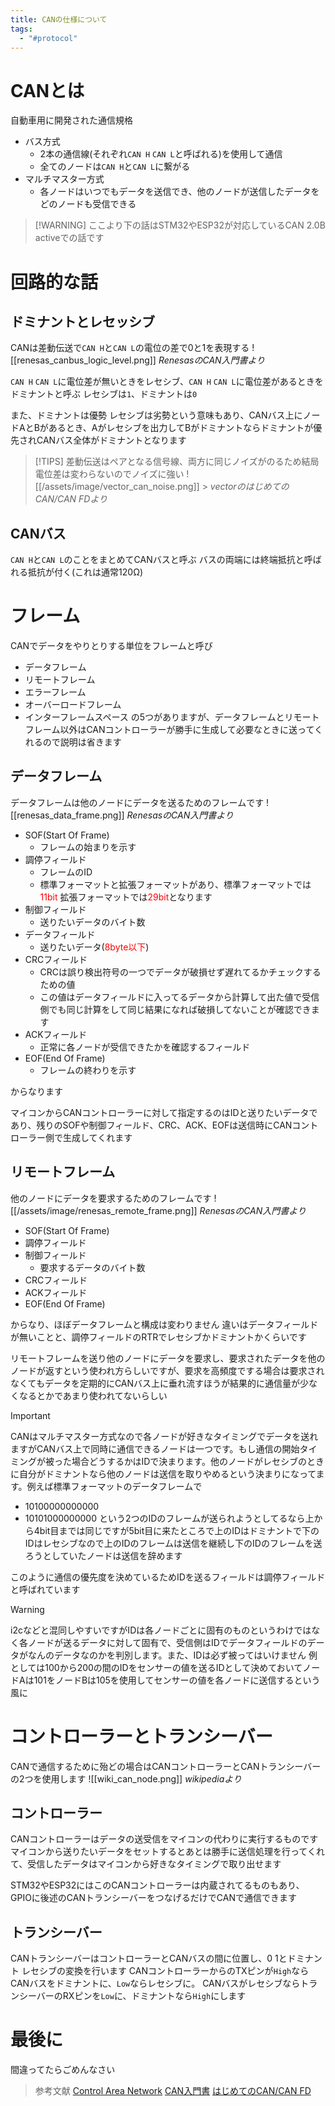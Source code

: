 ```yaml
---
title: CANの仕様について
tags:
  - "#protocol"
---
```


# CANとは

自動車用に開発された通信規格

- バス方式
  - 2本の通信線(それぞれ`CAN H` `CAN L`と呼ばれる)を使用して通信
  - 全てのノードは`CAN H`と`CAN L`に繋がる
- マルチマスター方式
  - 各ノードはいつでもデータを送信でき、他のノードが送信したデータをどのノードも受信できる

> [!WARNING] ここより下の話はSTM32やESP32が対応しているCAN 2.0B activeでの話です

# 回路的な話

## ドミナントとレセッシブ

CANは差動伝送で`CAN H`と`CAN L`の電位の差で0と1を表現する
![[renesas_canbus_logic_level.png]]
_RenesasのCAN入門書より_

`CAN H` `CAN L`に電位差が無いときをレセシブ、`CAN H` `CAN L`に電位差があるときをドミナントと呼ぶ
レセシブは`1`、ドミナントは`0`

また、ドミナントは優勢 レセシブは劣勢という意味もあり、CANバス上にノードAとBがあるとき、Aがレセシブを出力してBがドミナントならドミナントが優先されCANバス全体がドミナントとなります

> [!TIPS]
> 差動伝送はペアとなる信号線、両方に同じノイズがのるため結局電位差は変わらないのでノイズに強い
> ![[/assets/image/vector_can_noise.png]] > _vectorのはじめてのCAN/CAN FDより_

## CANバス

`CAN H`と`CAN L`のことをまとめてCANバスと呼ぶ
バスの両端には終端抵抗と呼ばれる抵抗が付く(これは通常120Ω)

# フレーム

CANでデータをやりとりする単位をフレームと呼び

- データフレーム
- リモートフレーム
- エラーフレーム
- オーバーロードフレーム
- インターフレームスペース
  の5つがありますが、データフレームとリモートフレーム以外はCANコントローラーが勝手に生成して必要なときに送ってくれるので説明は省きます

## データフレーム

データフレームは他のノードにデータを送るためのフレームです
![[renesas_data_frame.png]]
_RenesasのCAN入門書より_

- SOF(Start Of Frame)
  - フレームの始まりを示す
- 調停フィールド
  - フレームのID
  - 標準フォーマットと拡張フォーマットがあり、標準フォーマットでは<span style="color: red;">11bit</span> 拡張フォーマットでは<span style="color: red;">29bit</span>となります
- 制御フィールド
  - 送りたいデータのバイト数
- データフィールド
  - 送りたいデータ(<span style="color: red;">8byte以下</span>)
- CRCフィールド
  - CRCは誤り検出符号の一つでデータが破損せず遅れてるかチェックするための値
  - この値はデータフィールドに入ってるデータから計算して出た値で受信側でも同じ計算をして同じ結果になれば破損してないことが確認できます
- ACKフィールド
  - 正常に各ノードが受信できたかを確認するフィールド
- EOF(End Of Frame)
  - フレームの終わりを示す

からなります

マイコンからCANコントローラーに対して指定するのはIDと送りたいデータであり、残りのSOFや制御フィールド、CRC、ACK、EOFは送信時にCANコントローラー側で生成してくれます

## リモートフレーム

他のノードにデータを要求するためのフレームです
![[/assets/image/renesas_remote_frame.png]]
_RenesasのCAN入門書より_

- SOF(Start Of Frame)
- 調停フィールド
- 制御フィールド
  - 要求するデータのバイト数
- CRCフィールド
- ACKフィールド
- EOF(End Of Frame)

からなり、ほぼデータフレームと構成は変わりません
違いはデータフィールドが無いことと、調停フィールドのRTRでレセシブかドミナントかくらいです

リモートフレームを送り他のノードにデータを要求し、要求されたデータを他のノードが返すという使われ方らしいですが、要求を高頻度でする場合は要求されなくてもデータを定期的にCANバス上に垂れ流すほうが結果的に通信量が少なくなるとかであまり使われてないらしい

> [!IMPORTANT]
> CANはマルチマスター方式なので各ノードが好きなタイミングでデータを送れますがCANバス上で同時に通信できるノードは一つです。もし通信の開始タイミングが被った場合どうするかはIDで決まります。他のノードがレセシブのときに自分がドミナントなら他のノードは送信を取りやめるという決まりになってます。例えば標準フォーマットのデータフレームで
>
> - 10100000000000
> - 10101000000000
>   という2つのIDのフレームが送られようとしてるなら上から4bit目までは同じですが5bit目に来たところで上のIDはドミナントで下のIDはレセシブなので上のIDのフレームは送信を継続し下のIDのフレームを送ろうとしていたノードは送信を辞めます
>
> このように通信の優先度を決めているためIDを送るフィールドは調停フィールドと呼ばれています

> [!WARNING]
> i2cなどと混同しやすいですがIDは各ノードごとに固有のものというわけではなく各ノードが送るデータに対して固有で、受信側はIDでデータフィールドのデータがなんのデータなのかを判別します。また、IDは必ず被ってはいけません
> 例としては100から200の間のIDをセンサーの値を送るIDとして決めておいてノードAは101をノードBは105を使用してセンサーの値を各ノードに送信するという風に

# コントローラーとトランシーバー

CANで通信するために殆どの場合はCANコントローラーとCANトランシーバーの2つを使用します
![[wiki_can_node.png]]
_wikipediaより_

## コントローラー

CANコントローラーはデータの送受信をマイコンの代わりに実行するものです
マイコンから送りたいデータをセットするとあとは勝手に送信処理を行ってくれて、受信したデータはマイコンから好きなタイミングで取り出せます

STM32やESP32にはこのCANコントローラーは内蔵されてるものもあり、GPIOに後述のCANトランシーバーをつなげるだけでCANで通信できます

## トランシーバー

CANトランシーバーはコントローラーとCANバスの間に位置し、0 1とドミナント レセシブの変換を行います
CANコントローラーからのTXピンが`High`ならCANバスをドミナントに、`Low`ならレセシブに。
CANバスがレセシブならトランシーバーのRXピンを`Low`に、ドミナントなら`High`にします

# 最後に

間違ってたらごめんなさい

> 参考文献
> [Control Area Network](https://ja.wikipedia.org/wiki/Controller_Area_Network)
> [CAN入門書](/assets/pdf/RJJ05B0937-0100.pdf)
> [はじめてのCAN/CAN FD](https://cdn.vector.com/cms/content/know-how/VJ/PDF/For_Beginners_CAN_CANFD.pdf)
